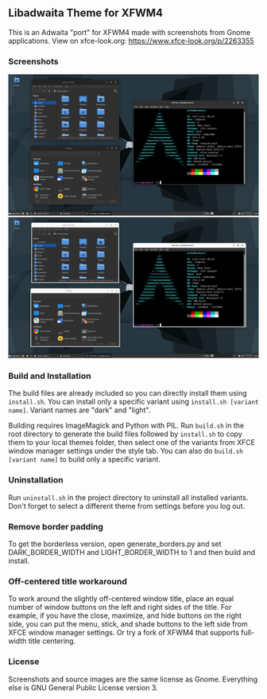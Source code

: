 ## Libadwaita Theme for XFWM4

This is an Adwaita "port" for XFWM4 made with screenshots from Gnome applications. View on xfce-look.org: https://www.xfce-look.org/p/2263355

### Screenshots

![Xfwaita4-dark](screenshots/dark_screenshot.png)
![Xfwaita4-light](screenshots/light_screenshot.png)

### Build and Installation

The build files are already included so you can directly install them using `install.sh`. You can install only a specific variant using `install.sh [variant name]`. Variant names are "dark" and "light".

Building requires ImageMagick and Python with PIL. Run `build.sh` in the root directory to generate the build files followed by `install.sh` to copy them to your local themes folder, then select one of the variants from XFCE window manager settings under the style tab. You can also do `build.sh [variant name]` to build only a specific variant.

### Uninstallation

Run `uninstall.sh` in the project directory to uninstall all installed variants. Don't forget to select a different theme from settings before you log out.

### Remove border padding

To get the borderless version, open generate_borders.py and set DARK_BORDER_WIDTH and LIGHT_BORDER_WIDTH to 1 and then build and install.

### Off-centered title workaround

To work around the slightly off-centered window title, place an equal number of window buttons on the left and right sides of the title. For example, if you have the close, maximize, and hide buttons on the right side, you can put the menu, stick, and shade buttons to the left side from XFCE window manager settings. Or try a fork of XFWM4 that supports full-width title centering.

### License

Screenshots and source images are the same license as Gnome. Everything else is GNU General Public License version 3.

